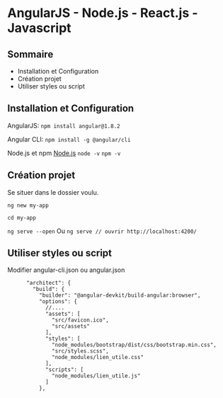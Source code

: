 # AngularJS - Node.js - React.js - Javascript

## Sommaire
* Installation et Configuration
* Création projet
* Utiliser styles ou script

## Installation et Configuration

AngularJS:
`npm install angular@1.8.2`

Angular CLI:
`npm install -g @angular/cli`

Node.js et npm
[Node.js](https://nodejs.org/en/download/)
`node -v`
`npm -v`

## Création projet

Se situer dans le dossier voulu.

`ng new my-app`

`cd my-app`

`ng serve --open`
Ou
`ng serve // ouvrir http://localhost:4200/`

## Utiliser styles ou script

Modifier angular-cli.json ou angular.json

```
      "architect": {
        "build": {
          "builder": "@angular-devkit/build-angular:browser",
          "options": {
            //....
            "assets": [
              "src/favicon.ico",
              "src/assets"
            ],
            "styles": [
              "node_modules/bootstrap/dist/css/bootstrap.min.css",
              "src/styles.scss",
              "node_modules/lien_utile.css"
            ],
            "scripts": [
              "node_modules/lien_utile.js"
            ]
          },
```
